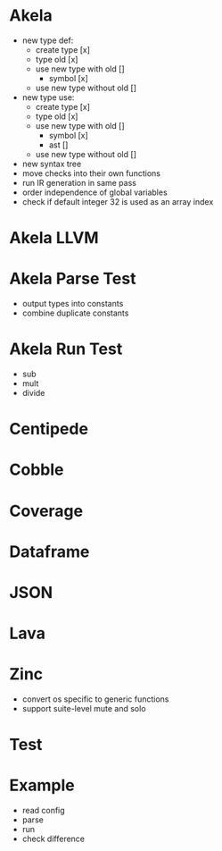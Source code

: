 # Akela
* new type def:
  * create type [x]
  * type old [x]
  * use new type with old []
    * symbol [x]
  * use new type without old []
* new type use:
  * create type [x]
  * type old [x]
  * use new type with old []
    * symbol [x]
    * ast []
  * use new type without old []
* new syntax tree
* move checks into their own functions
* run IR generation in same pass
* order independence of global variables
* check if default integer 32 is used as an array index

# Akela LLVM

# Akela Parse Test
* output types into constants
* combine duplicate constants

# Akela Run Test
* sub
* mult
* divide

# Centipede

# Cobble

# Coverage

# Dataframe

# JSON

# Lava

# Zinc
* convert os specific to generic functions
* support suite-level mute and solo

# Test

# Example
* read config
* parse
* run
* check difference
